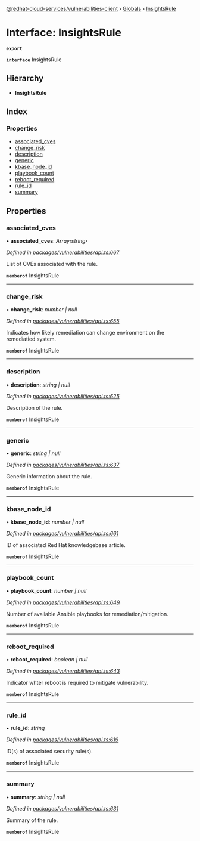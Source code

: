 [@redhat-cloud-services/vulnerabilities-client](../README.md) › [Globals](../globals.md) › [InsightsRule](insightsrule.md)

# Interface: InsightsRule

**`export`** 

**`interface`** InsightsRule

## Hierarchy

* **InsightsRule**

## Index

### Properties

* [associated_cves](insightsrule.md#associated_cves)
* [change_risk](insightsrule.md#change_risk)
* [description](insightsrule.md#description)
* [generic](insightsrule.md#generic)
* [kbase_node_id](insightsrule.md#kbase_node_id)
* [playbook_count](insightsrule.md#playbook_count)
* [reboot_required](insightsrule.md#reboot_required)
* [rule_id](insightsrule.md#rule_id)
* [summary](insightsrule.md#summary)

## Properties

###  associated_cves

• **associated_cves**: *Array‹string›*

*Defined in [packages/vulnerabilities/api.ts:667](https://github.com/leSamo/javascript-clients/blob/master/packages/vulnerabilities/api.ts#L667)*

List of CVEs associated with the rule.

**`memberof`** InsightsRule

___

###  change_risk

• **change_risk**: *number | null*

*Defined in [packages/vulnerabilities/api.ts:655](https://github.com/leSamo/javascript-clients/blob/master/packages/vulnerabilities/api.ts#L655)*

Indicates how likely remediation can change environment on the remediatied system.

**`memberof`** InsightsRule

___

###  description

• **description**: *string | null*

*Defined in [packages/vulnerabilities/api.ts:625](https://github.com/leSamo/javascript-clients/blob/master/packages/vulnerabilities/api.ts#L625)*

Description of the rule.

**`memberof`** InsightsRule

___

###  generic

• **generic**: *string | null*

*Defined in [packages/vulnerabilities/api.ts:637](https://github.com/leSamo/javascript-clients/blob/master/packages/vulnerabilities/api.ts#L637)*

Generic information about the rule.

**`memberof`** InsightsRule

___

###  kbase_node_id

• **kbase_node_id**: *number | null*

*Defined in [packages/vulnerabilities/api.ts:661](https://github.com/leSamo/javascript-clients/blob/master/packages/vulnerabilities/api.ts#L661)*

ID of associated Red Hat knowledgebase article.

**`memberof`** InsightsRule

___

###  playbook_count

• **playbook_count**: *number | null*

*Defined in [packages/vulnerabilities/api.ts:649](https://github.com/leSamo/javascript-clients/blob/master/packages/vulnerabilities/api.ts#L649)*

Number of available Ansible playbooks for remediation/mitigation.

**`memberof`** InsightsRule

___

###  reboot_required

• **reboot_required**: *boolean | null*

*Defined in [packages/vulnerabilities/api.ts:643](https://github.com/leSamo/javascript-clients/blob/master/packages/vulnerabilities/api.ts#L643)*

Indicator whter reboot is required to mitigate vulnerability.

**`memberof`** InsightsRule

___

###  rule_id

• **rule_id**: *string*

*Defined in [packages/vulnerabilities/api.ts:619](https://github.com/leSamo/javascript-clients/blob/master/packages/vulnerabilities/api.ts#L619)*

ID(s) of associated security rule(s).

**`memberof`** InsightsRule

___

###  summary

• **summary**: *string | null*

*Defined in [packages/vulnerabilities/api.ts:631](https://github.com/leSamo/javascript-clients/blob/master/packages/vulnerabilities/api.ts#L631)*

Summary of the rule.

**`memberof`** InsightsRule
